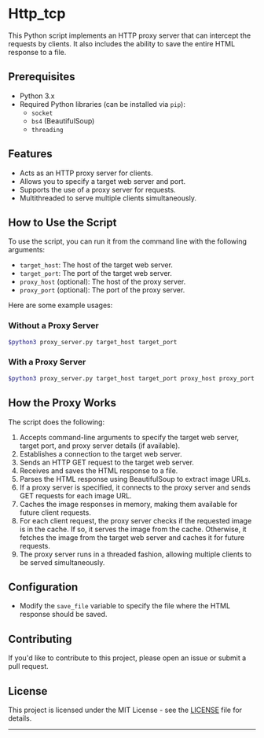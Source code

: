 # Http_tcp

This Python script implements an HTTP proxy server that can intercept the requests by clients. It also includes the ability to save the entire HTML response to a file.

## Prerequisites

- Python 3.x
- Required Python libraries (can be installed via `pip`):
  - `socket`
  - `bs4` (BeautifulSoup)
  - `threading`

## Features

- Acts as an HTTP proxy server for clients.
- Allows you to specify a target web server and port.
- Supports the use of a proxy server for requests.
- Multithreaded to serve multiple clients simultaneously.

## How to Use the Script

To use the script, you can run it from the command line with the following arguments:

- `target_host`: The host of the target web server.
- `target_port`: The port of the target web server.
- `proxy_host` (optional): The host of the proxy server.
- `proxy_port` (optional): The port of the proxy server.

Here are some example usages:

### Without a Proxy Server

```bash
$python3 proxy_server.py target_host target_port
```

### With a Proxy Server

```bash
$python3 proxy_server.py target_host target_port proxy_host proxy_port
```

## How the Proxy Works

The script does the following:

1. Accepts command-line arguments to specify the target web server, target port, and proxy server details (if available).
2. Establishes a connection to the target web server.
3. Sends an HTTP GET request to the target web server.
4. Receives and saves the HTML response to a file.
5. Parses the HTML response using BeautifulSoup to extract image URLs.
6. If a proxy server is specified, it connects to the proxy server and sends GET requests for each image URL.
7. Caches the image responses in memory, making them available for future client requests.
8. For each client request, the proxy server checks if the requested image is in the cache. If so, it serves the image from the cache. Otherwise, it fetches the image from the target web server and caches it for future requests.
9. The proxy server runs in a threaded fashion, allowing multiple clients to be served simultaneously.

## Configuration

- Modify the `save_file` variable to specify the file where the HTML response should be saved.

## Contributing

If you'd like to contribute to this project, please open an issue or submit a pull request.

## License

This project is licensed under the MIT License - see the [LICENSE](LICENSE) file for details.

---

